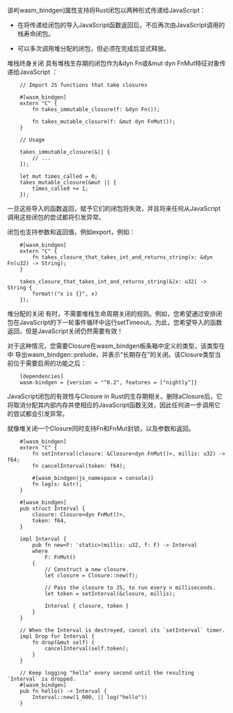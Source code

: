 该#[wasm_bindgen]属性支持将Rust闭包以两种形式传递给JavaScript：

+ 在将传递给闭包的导入JavaScript函数返回后，不应再次由JavaScript调用的栈寿命闭包。

+ 可以多次调用堆分配的闭包，但必须在完成后显式释放。

堆栈终身关闭
具有堆栈生存期的闭包作为&dyn Fn或&mut dyn FnMut特征对象传递给JavaScript ：



        // Import JS functions that take closures

        #[wasm_bindgen]
        extern "C" {
            fn takes_immutable_closure(f: &dyn Fn());

            fn takes_mutable_closure(f: &mut dyn FnMut());
        }

        // Usage

        takes_immutable_closure(&|| {
            // ...
        });

        let mut times_called = 0;
        takes_mutable_closure(&mut || {
            times_called += 1;
        });

一旦这些导入的函数返回，赋予它们的闭包将失效，并且将来任何从JavaScript调用这些闭包的尝试都将引发异常。

闭包也支持参数和返回值，例如export，例如：



        #[wasm_bindgen]
        extern "C" {
            fn takes_closure_that_takes_int_and_returns_string(x: &dyn Fn(u32) -> String);
        }

        takes_closure_that_takes_int_and_returns_string(&|x: u32| -> String {
            format!("x is {}", x)
        });
堆分配的关闭
有时，不需要堆栈生命周期关闭的规则。例如，您希望通过安排闭包在JavaScript的下一轮事件循环中运行setTimeout。为此，您希望导入的函数返回，但是JavaScript关闭仍然需要有效！

对于这种情况，您需要Closure在wasm_bindgen板条箱中定义的类型，该类型在中 导出wasm_bindgen::prelude，并表示“长期存在”的关闭。该Closure类型当前位于需要启用的功能之后：


        [dependencies]
        wasm-bindgen = {version = "^0.2", features = ["nightly"]}
JavaScript闭包的有效性与Closure in Rust的生存期相关。删除aClosure后，它将取消分配其内部内存并使相应的JavaScript函数无效，因此任何进一步调用它的尝试都会引发异常。

就像堆关闭一个Closure同时支持Fn和FnMut封锁，以及参数和返回。



        #[wasm_bindgen]
        extern "C" {
            fn setInterval(closure: &Closure<dyn FnMut()>, millis: u32) -> f64;
            fn cancelInterval(token: f64);

            #[wasm_bindgen(js_namespace = console)]
            fn log(s: &str);
        }

        #[wasm_bindgen]
        pub struct Interval {
            closure: Closure<dyn FnMut()>,
            token: f64,
        }

        impl Interval {
            pub fn new<F: 'static>(millis: u32, f: F) -> Interval
            where
                F: FnMut()
            {
                // Construct a new closure.
                let closure = Closure::new(f);

                // Pass the closure to JS, to run every n milliseconds.
                let token = setInterval(&closure, millis);

                Interval { closure, token }
            }
        }

        // When the Interval is destroyed, cancel its `setInterval` timer.
        impl Drop for Interval {
            fn drop(&mut self) {
                cancelInterval(self.token);
            }
        }

        // Keep logging "hello" every second until the resulting `Interval` is dropped.
        #[wasm_bindgen]
        pub fn hello() -> Interval {
            Interval::new(1_000, || log("hello"))
        }
